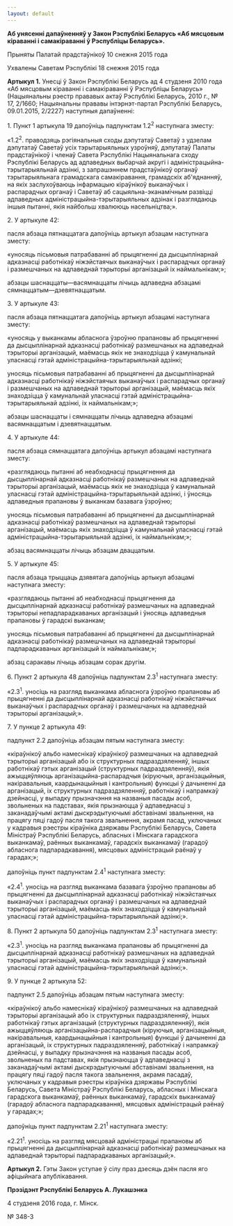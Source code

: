 ```yaml
---
layout: default
---
```


<div class="field field-name-body field-type-text-with-summary field-label-hidden">

<div class="field-items">

<div class="field-item even">

**Аб унясенні дапаўненняў у Закон Рэспублікі Беларусь «Аб мясцовым
кіраванні і самакіраванні ў Рэспубліцы Беларусь».**

Прыняты Палатай прадстаўнікоў 10 снежня 2015 года

Ухвалены Саветам Рэспублікі 18 снежня 2015 года

**Артыкул 1.** Унесці ў Закон Рэспублікі Беларусь ад 4 студзеня 2010
года «Аб мясцовым кіраванні і самакіраванні ў Рэспубліцы Беларусь»
(Нацыянальны рэестр прававых актаў Рэспублікі Беларусь, 2010 г., № 17,
2/1660; Нацыянальны прававы інтэрнэт-партал Рэспублікі Беларусь,
09.01.2015, 2/2227) наступныя дапаўненні:

1\. Пункт 1 артыкула 19 дапоўніць падпунктам 1.2<sup>2</sup> наступнага
зместу:

«1.2<sup>2</sup>. праводзяць рэгіянальныя сходы дэпутатаў Саветаў з
удзелам дэпутатаў Саветаў усіх тэрытарыяльных узроўняў, дэпутатаў
Палаты прадстаўнікоў і членаў Савета Рэспублікі Нацыянальнага сходу
Рэспублікі Беларусь ад адпаведных выбарчай акругі і
адміністрацыйна-тэрытарыяльнай адзінкі, з запрашэннем
прадстаўнікоў органаў тэрытарыяльнага грамадскага самакіравання,
грамадскіх аб'яднанняў, на якіх заслухоўваюць інфармацыю
кіраўнікоў выканаўчых і распарадчых органаў і Саветаў аб
сацыяльна-эканамічным развіцці адпаведных
адміністрацыйна-тэрытарыяльных адзінак і
разглядаюць іншыя пытанні, якія найбольш хвалююць
насельніцтва;».

2\. У артыкуле 42:

пасля абзаца пятнаццатага дапоўніць артыкул абзацам наступнага зместу:

«уносяць пісьмовыя патрабаванні аб прыцягненні да дысцыплінарнай
адказнасці работнікаў ніжэйстаячых выканаўчых і распарадчых
органаў і размешчаных на адпаведнай тэрыторыі арганізацый іх
наймальнікам;»;

абзацы шаснаццаты—васямнаццаты лічыць адпаведна абзацамі
сямнаццатым—дзевятнаццатым.

3\. У артыкуле 43:

пасля абзаца пятнаццатага дапоўніць артыкул абзацамі наступнага зместу:

«уносяць у выканкамы абласнога ўзроўню прапановы аб прыцягненні да
дысцыплінарнай адказнасці работнікаў размешчаных на адпаведнай
тэрыторыі арганізацый, маёмасць якіх не знаходзіцца ў камунальнай
уласнасці гэтай адміністрацыйна-тэрытарыяльнай адзінкі;

уносяць пісьмовыя патрабаванні аб прыцягненні да дысцыплінарнай
адказнасці работнікаў ніжэйстаячых выканаўчых і распарадчых
органаў і размешчаных на адпаведнай тэрыторыі арганізацый, маёмасць
якіх знаходзіцца ў камунальнай уласнасці гэтай
адміністрацыйна-тэрытарыяльнай адзінкі, іх
наймальнікам;»;

абзацы шаснаццаты і сямнаццаты лічыць адпаведна абзацамі васямнаццатым і
дзевятнаццатым.

4\. У артыкуле 44:

пасля абзаца сямнаццатага дапоўніць артыкул абзацамі наступнага зместу:

«разглядаюць пытанні аб неабходнасці прыцягнення да дысцыплінарнай
адказнасці работнікаў размешчаных на адпаведнай тэрыторыі
арганізацый, маёмасць якіх не знаходзіцца ў камунальнай
уласнасці гэтай адміністрацыйна-тэрытарыяльнай адзінкі, і
ўносяць адпаведныя прапановы ў выканкам базавага ўзроўню;

уносяць пісьмовыя патрабаванні аб прыцягненні да дысцыплінарнай
адказнасці работнікаў размешчаных на адпаведнай тэрыторыі
арганізацый, маёмасць якіх знаходзіцца ў камунальнай уласнасці
гэтай адміністрацыйна-тэрытарыяльнай адзінкі, іх наймальнікам;»;

абзац васямнаццаты лічыць абзацам дваццатым.

5\. У артыкуле 45:

пасля абзаца трыццаць дзявятага дапоўніць артыкул абзацамі наступнага
зместу:

«разглядаюць пытанні аб неабходнасці прыцягнення да дысцыплінарнай
адказнасці работнікаў размешчаных на адпаведнай тэрыторыі
непадпарадкаваных арганізацый і ўносяць адпаведныя прапановы ў
гарадскі выканкам;

уносяць пісьмовыя патрабаванні аб прыцягненні да дысцыплінарнай
адказнасці работнікаў размешчаных на адпаведнай тэрыторыі
падпарадкаваных арганізацый іх наймальнікам;»;

абзац саракавы лічыць абзацам сорак другім.

6\. Пункт 2 артыкула 48 дапоўніць падпунктам 2.3<sup>1</sup> наступнага
зместу:

«2.3<sup>1</sup>. уносіць на разгляд выканкама абласнога ўзроўню
прапановы аб прыцягненні да дысцыплінарнай адказнасці работнікаў
ніжэйстаячых выканаўчых і распарадчых органаў і размешчаных на
адпаведнай тэрыторыі арганізацый;».

7\. У пункце 2 артыкула 49:

падпункт 2.2 дапоўніць абзацам пятым наступнага зместу:

«кіраўнікоў альбо намеснікаў кіраўнікоў размешчаных на адпаведнай
тэрыторыі арганізацый або іх структурных падраздзяленняў, іншых
работнікаў гэтых арганізацый (структурных падраздзяленняў), якія
ажыццяўляюць арганізацыйна-распарадчыя (кіруючыя, арганізацыйныя,
накіравальныя, каардынацыйныя і кантрольныя) функцыі ў дачыненні да
арганізацый, іх структурных падраздзяленняў, работнікаў і напрамкаў
дзейнасці, у выпадку прызначэння на названыя пасады асоб, звольненых на
падставах, якія прызнаюцца ў адпаведнасці з заканадаўчымі актамі
дыскрэдытуючымі абставінамі звальнення, на працягу пяці гадоў
пасля такога звальнення, акрамя пасад, уключаных у кадравыя рэестры
кіраўніка дзяржавы Рэспублікі Беларусь, Савета Міністраў Рэспублікі
Беларусь, абласных і Мінскага гарадскога выканкамаў, раённых
выканкамаў, гарадскіх выканкамаў (гарадоў абласнога
падпарадкавання), мясцовых адміністрацый раёнаў у гарадах;»;

дапоўніць пункт падпунктам 2.4<sup>1</sup> наступнага зместу:

«2.4<sup>1</sup>. уносіць на разгляд выканкама базавага ўзроўню
прапановы аб прыцягненні да дысцыплінарнай адказнасці
работнікаў ніжэйстаячых выканаўчых і распарадчых органаў і
размешчаных на адпаведнай тэрыторыі арганізацый, маёмасць якіх
знаходзіцца ў камунальнай уласнасці гэтай
адміністрацыйна-тэрытарыяльнай адзінкі;».

8\. Пункт 2 артыкула 50 дапоўніць падпунктам 2.3<sup>1</sup> наступнага
зместу:

«2.3<sup>1</sup>. уносіць на разгляд выканкама прапановы аб прыцягненні
да дысцыплінарнай адказнасці работнікаў размешчаных на адпаведнай
тэрыторыі арганізацый, маёмасць якіх знаходзіцца ў камунальнай
уласнасці гэтай адміністрацыйна-тэрытарыяльнай адзінкі;».

9\. У пункце 2 артыкула 52:

падпункт 2.5 дапоўніць абзацам пятым наступнага зместу:

«кіраўнікоў альбо намеснікаў кіраўнікоў размешчаных на адпаведнай
тэрыторыі арганізацый або іх структурных падраздзяленняў, іншых
работнікаў гэтых арганізацый (структурных падраздзяленняў), якія
ажыццяўляюць арганізацыйна-распарадчыя (кіруючыя, арганізацыйныя,
накіравальныя, каардынацыйныя і кантрольныя) функцыі ў дачыненні да
арганізацый, іх структурных падраздзяленняў, работнікаў і напрамкаў
дзейнасці, у выпадку прызначэння на названыя пасады асоб, звольненых па
падставах, якія прызнаюцца ў адпаведнасці з заканадаўчымі актамі
дыскрэдытуючымі абставінамі звальнення, на працягу пяці гадоў
пасля такога звальнення, акрамя пасадаў, уключаных у кадравыя рэестры
кіраўніка дзяржавы Рэспублікі Беларусь, Савета Міністраў Рэспублікі
Беларусь, абласных і Мінскага гарадскога выканкамаў, раённых
выканкамаў, гарадскіх выканкамаў (гарадоў абласнога
падпарадкавання), мясцовых адміністрацый раёнаў у
гарадах;»;

дапоўніць пункт падпунктам 2.21<sup>1</sup> наступнага зместу:

«2.21<sup>1</sup>. уносіць на разгляд мясцовай адміністрацыі прапановы
аб прыцягненні да дысцыплінарнай адказнасці работнікаў размешчаных на
адпаведнай тэрыторыі падпарадкаваных арганізацый;».

**Артыкул 2.** Гэты Закон уступае ў сілу праз дзесяць дзён пасля яго
афіцыйнага апублікавання.

**Прэзідэнт Рэспублікі Беларусь А. Лукашэнка**

4 студзеня 2016 года, г. Мінск.

№ 348-3

</div>

</div>

</div>
